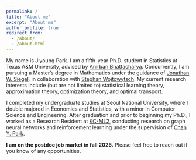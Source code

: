 ```yaml
---
permalink: /
title: "About me"
excerpt: "About me"
author_profile: true
redirect_from: 
  - /about/
  - /about.html
---
```


My name is Jiyoung Park. I am a fifth-year Ph.D. student in Statistics at Texas A&M University, advised by [Anirban Bhattacharya](https://sites.google.com/view/anirban-bhattacharya-tamu/). Concurrently, I am pursuing a Master’s degree in Mathematics under the guidance of [Jonathan W. Siegel](https://jwsiegel2510.github.io/), in collaboration with [Stephan Wojtowytsch](https://www.swojtowytsch.com/). My current research interests include (but are not limited to) statistical learning theory, approximation theory, optimization theory, and optimal transport.

I completed my undergraduate studies at Seoul National University, where I double majored in Economics and Statistics, with a minor in Computer Science and Engineering. After graduation and prior to beginning my Ph.D., I worked as a Research Resident at [KC-ML2](https://www.kc-ml2.com/), conducting research on graph neural networks and reinforcement learning under the supervision of [Chan Y. Park](https://www.linkedin.com/in/chan-youn-park/).

**I am on the postdoc job market in fall 2025.** Please feel free to reach out if you know of any opportunities.
